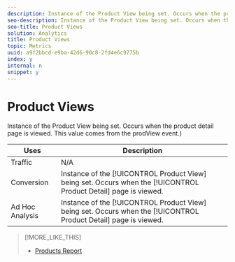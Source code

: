 ```yaml
---
description: Instance of the Product View being set. Occurs when the product detail page is viewed. This value comes from the prodView event.)
seo-description: Instance of the Product View being set. Occurs when the product detail page is viewed. This value comes from the prodView event.)
seo-title: Product Views
solution: Analytics
title: Product Views
topic: Metrics
uuid: a9f2bbcd-e9ba-42d6-90c8-2fd4e6c9775b
index: y
internal: n
snippet: y
---
```


# Product Views

Instance of the Product View being set. Occurs when the product detail page is viewed. This value comes from the prodView event.)

|  Uses  | Description  |
|---|---|
|  Traffic  | N/A  |
|  Conversion  |Instance of the [!UICONTROL Product View] being set. Occurs when the [!UICONTROL Product Detail] page is viewed.  |
|  Ad Hoc Analysis  |Instance of the [!UICONTROL Product View] being set. Occurs when the [!UICONTROL Product Detail] page is viewed.  |

>[!MORE_LIKE_THIS]
>
>* [Products Report](/help/components/c-variables/dimensionslist/reports-products.md)

